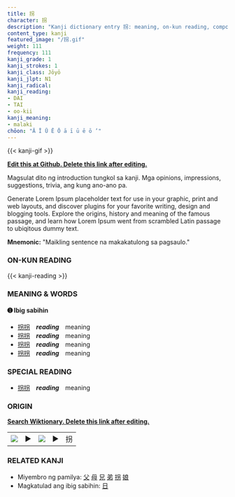 ```yaml
---
title: 拐
character: 拐
description: "Kanji dictionary entry 拐: meaning, on-kun reading, compounds, origin, related kanji"
content_type: kanji
featured_image: "/拐.gif"
weight: 111
frequency: 111
kanji_grade: 1
kanji_strokes: 1
kanji_class: Jōyō
kanji_jlpt: N1
kanji_radical: 
kanji_reading: 
- DAI
- TAI
- oo-kii
kanji_meaning:
- malaki
chōon: "Ā Ī Ū Ē Ō ā ī ū ē ō ’"
---
```

[//]: # (Don't edit the line below. Kanji animated GIF code is automatically generated.)
{{< kanji-gif >}}

[//]: # (Edit below this line.)

**[Edit this at Github. Delete this link after editing.](https://github.com/tim0g/tim/tree/main/content/kanji/拐/index.md)**

Magsulat dito ng introduction tungkol sa kanji. Mga opinions, impressions, suggestions, trivia, ang kung ano-ano pa.

Generate Lorem Ipsum placeholder text for use in your graphic, print and web layouts, and discover plugins for your favorite writing, design and blogging tools. Explore the origins, history and meaning of the famous passage, and learn how Lorem Ipsum went from scrambled Latin passage to ubiqitous dummy text.
 
**Mnemonic:** "Maikling sentence na makakatulong sa pagsaulo."

### ON-KUN READING

[//]: # (Don't edit the line below. ON-KUN READING code is automatically generated.)
{{< kanji-reading >}}

### MEANING & WORDS

#### ➊ **Ibig sabihin**
  - [拐](../拐)[拐](../拐)　***reading***　meaning
  - [拐](../拐)[拐](../拐)　***reading***　meaning
  - [拐](../拐)[拐](../拐)　***reading***　meaning
  - [拐](../拐)[拐](../拐)　***reading***　meaning

### SPECIAL READING
  - [拐](../拐)[拐](../拐)　***reading***　meaning

### ORIGIN

**[Search Wiktionary. Delete this link after editing.](https://wiktionary.org/wiki/拐)**
<table class="kanji-table"><tr><td>
<img src="60px-拐-bronze.svg.png">
</td><td>▶</td><td>
<img src="60px-拐-oracle.svg.png">
</td><td>▶</td>
<td class="kanji-origin">拐</td>
</tr></table>

### RELATED KANJI
- Miyembro ng pamilya: [父](../父) [母](../母) [兄](../兄) [弟](../弟) [拐](../拐) [娘](../娘)
- Magkatulad ang ibig sabihin: [日](../日)

